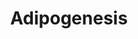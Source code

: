 ---
annotations:
- id: PW:0000650
  parent: signaling pathway
  type: Pathway Ontology
  value: signaling pathway pertinent to development
authors:
- MaintBot
- MartijnVanIersel
- Mkutmon
description: The different classess of factors involved in adipogenesis are shown.
  Adipogenesis is the process by which fat cells differentiate from predadipocytes
  to adipocytes (fat cells). Adipose tissue, composed of white and brown adipose tissue,
  is composed of adipocytes. This pathway is primarily studied to understand factors
  that contribute to obesity and diabetes. Transcriptional and hormonal regulators
  of adipocyte formation are indicated.
last-edited: 2016-07-15
organisms:
- Canis familiaris
redirect_from:
- /index.php/Pathway:WP1105
- /instance/WP1105
revision: null
schema-jsonld:
- '@context': https://schema.org/
  '@id': https://wikipathways.github.io/pathways/WP1105.html
  '@type': Dataset
  creator:
    '@type': Organization
    name: WikiPathways
  description: The different classess of factors involved in adipogenesis are shown.
    Adipogenesis is the process by which fat cells differentiate from predadipocytes
    to adipocytes (fat cells). Adipose tissue, composed of white and brown adipose
    tissue, is composed of adipocytes. This pathway is primarily studied to understand
    factors that contribute to obesity and diabetes. Transcriptional and hormonal
    regulators of adipocyte formation are indicated.
  keywords:
  - ADFP
  - ADIPOQ
  - AGPAT2
  - AGT
  - AHR
  - ASIP
  - BMP1
  - BMP2
  - BMP3
  - BMP4
  - BSCL2
  - CDKN1A
  - CEBPA
  - CEBPB
  - CEBPD
  - CFD
  - CISD1
  - CNTFR
  - CREB1
  - CTNNB1
  - CUGBP1
  - DDIT3
  - DLK1
  - DVL1
  - E2F1
  - E2F4
  - EBF1
  - EGR2
  - EPAS1
  - FAS
  - FOXC2
  - FOXO1
  - FRZB
  - FZD1
  - GADD45A
  - GADD45B
  - GATA2
  - GATA3
  - GATA4
  - GDF10
  - GH1
  - GTF3A
  - HIF1A
  - HMGA1
  - HNF1A
  - ID3
  - IGF1
  - IL6
  - IL6ST
  - INS
  - IRS1
  - IRS2
  - IRS3L
  - IRS4
  - KLF15
  - KLF5
  - KLF6
  - KLF7
  - LEP
  - LIF
  - LIFR
  - LIPE
  - LMNA
  - LOC483120
  - LOC486804
  - LPIN1
  - LPIN2
  - LPIN3
  - LPL
  - MBNL1
  - MEF2A
  - MEF2B
  - MEF2C
  - MEF2D
  - MIF
  - MIXL1
  - NAMPT
  - NCOA1
  - NCOA2
  - NCOR1
  - NCOR2
  - NDN
  - NR1H3
  - NR2F1
  - NR3C1
  - NRIP1
  - OSM
  - PCK1
  - PCK2
  - PLIN
  - PNPLA3
  - PPARA
  - PPARD
  - PPARG
  - PPARGC1A
  - PRLR
  - PTGIS
  - RARA
  - RB1
  - RBL1
  - RBL2
  - RETN
  - RORA
  - RXRA
  - RXRG
  - SCD
  - SERPINE1
  - SFRP4
  - SLC2A4
  - SMAD3
  - SOCS1
  - SOCS3
  - SP1
  - SPOCK1
  - SREBF1
  - STAT1
  - STAT2
  - STAT3
  - STAT5A
  - STAT5B
  - STAT6
  - TGFB1
  - TNF
  - TRIB3
  - TWIST1
  - UCP1
  - WNT1
  - WNT10B
  - WNT5B
  - WWTR1
  - ZMPSTE24
  license: CC0
  name: Adipogenesis
seo: CreativeWork
title: Adipogenesis
wpid: WP1105
---